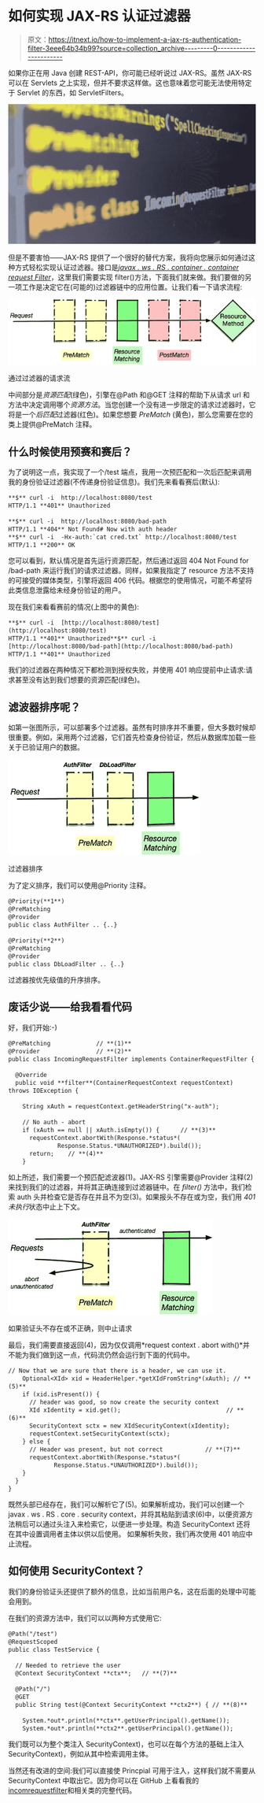 # 如何实现 JAX-RS 认证过滤器

> 原文：<https://itnext.io/how-to-implement-a-jax-rs-authentication-filter-3eee64b34b99?source=collection_archive---------0----------------------->

如果你正在用 Java 创建 REST-API，你可能已经听说过 JAX-RS。虽然 JAX-RS 可以在 Servlets 之上实现，但并不要求这样做。这也意味着您可能无法使用特定于 Servlet 的东西，如 ServletFilters。

![](img/8ea1ffa7ea5c753024cd3245e072c2df.png)

但是不要害怕——JAX-RS 提供了一个很好的替代方案，我将向您展示如何通过这种方式轻松实现认证过滤器。接口是[*javax . ws . RS . container . container request Filter*](https://jax-rs.github.io/apidocs/2.0/javax/ws/rs/container/ContainerRequestFilter.html)，这里我们需要实现 filter()方法，下面我们就来做。我们要做的另一项工作是决定它在(可能的)过滤器链中的应用位置。让我们看一下请求流程:

![](img/6b5c1707793d06faced2d9c9662868b3.png)

通过过滤器的请求流

中间部分是*资源匹配*(绿色)，引擎在@Path 和@GET 注释的帮助下从请求 url 和方法中决定调用哪个*资源方法*。当您创建一个没有进一步限定的请求过滤器时，它将是一个*后匹配*过滤器(红色)。如果您想要 *PreMatch* (黄色)，那么您需要在您的类上提供@PreMatch 注释。

## 什么时候使用预赛和赛后？

为了说明这一点，我实现了一个/test 端点，我用一次预匹配和一次后匹配来调用我的身份验证过滤器(不传递身份验证信息)。我们先来看看赛后(默认):

```
**$** curl -i  http://localhost:8080/test
HTTP/1.1 **401** Unauthorized

**$** curl -i  http://localhost:8080/bad-path
HTTP/1.1 **404** Not Found# Now with auth header
**$** curl -i  -Hx-auth:`cat cred.txt` http://localhost:8080/test
HTTP/1.1 **200** OK
```

您可以看到，默认情况是首先运行资源匹配，然后通过返回 404 Not Found for /bad-path 来运行我们的请求过滤器。同样，如果我指定了 resource 方法不支持的可接受的媒体类型，引擎将返回 406 代码。根据您的使用情况，可能不希望将此类信息泄露给未经身份验证的用户。

现在我们来看看赛前的情况(上图中的黄色):

```
**$** curl -i  [http://localhost:8080/test](http://localhost:8080/test)
HTTP/1.1 **401** Unauthorized**$** curl -i  [http://localhost:8080/bad-path](http://localhost:8080/bad-path)
HTTP/1.1 **401** Unauthorized
```

我们的过滤器在两种情况下都检测到授权失败，并使用 401 响应提前中止请求:请求甚至没有达到我们想要的资源匹配(绿色)。

## 滤波器排序呢？

如第一张图所示，可以部署多个过滤器。虽然有时排序并不重要，但大多数时候却很重要。例如，采用两个过滤器，它们首先检查身份验证，然后从数据库加载一些关于已验证用户的数据。

![](img/c918fe7378db34e4a975a3f56b4f4b3e.png)

过滤器排序

为了定义排序，我们可以使用@Priority 注释。

```
@Priority(**1**)
@PreMatching
@Provider
public class AuthFilter .. {..}

@Priority(**2**)
@PreMatching
@Provider
public class DbLoadFilter .. {..}
```

过滤器按优先级值的升序排序。

## 废话少说——给我看看代码

好，我们开始:-)

```
@PreMatching             // **(1)**
@Provider                // **(2)** 
public class IncomingRequestFilter implements ContainerRequestFilter {

  @Override
  public void **filter**(ContainerRequestContext requestContext) throws IOException {

    String xAuth = requestContext.getHeaderString("x-auth");

    // No auth - abort
    if (xAuth == null || xAuth.isEmpty()) {      // **(3)**
      requestContext.abortWith(Response.*status*(
              Response.Status.*UNAUTHORIZED*).build());
      return;    // **(4)**
    }
```

如上所述，我们需要一个预匹配滤波器(1)。JAX-RS 引擎需要@Provider 注释(2)来找到我们的过滤器，并将其正确连接到过滤器链中。在 *filter()* 方法中，我们检索 auth 头并检查它是否存在并且不为空(3)。如果报头不存在或为空，我们用 *401 未执行*状态中止上下文。

![](img/6d2135f446adcfb257828a1318cd30d5.png)

如果验证头不存在或不正确，则中止请求

最后，我们需要直接返回(4)，因为仅仅调用*request context . abort with()*并不能为我们做到这一点，代码流仍然会运行到下面的代码中。

```
// Now that we are sure that there is a header, we can use it.
    Optional<XId> xid = HeaderHelper.*getXIdFromString*(xAuth); // **(5)**
    if (xid.isPresent()) {
      // header was good, so now create the security context
      XId xIdentity = xid.get();                              // **(6)**
      SecurityContext sctx = new XIdSecurityContext(xIdentity);
      requestContext.setSecurityContext(sctx);
    } else {
      // Header was present, but not correct            // **(7)**
      requestContext.abortWith(Response.*status*(
             Response.Status.*UNAUTHORIZED*).build());
    }
  }
}
```

既然头部已经存在，我们可以解析它了(5)。如果解析成功，我们可以创建一个 javax . ws . RS . core . security context，并将其粘贴到请求(6)中，以便资源方法稍后可以通过头注入来检索它，以便进一步处理。构造 SecurityContext 还将在其中设置调用者主体以供以后使用。
如果解析失败，我们再次使用 401 响应中止流程。

## 如何使用 SecurityContext？

我们的身份验证头还提供了额外的信息，比如当前用户名，这在后面的处理中可能会用到。

在我们的资源方法中，我们可以以两种方式使用它:

```
@Path("/test")
@RequestScoped
public class TestService {

  // Needed to retrieve the user
  @Context SecurityContext **ctx**;   // **(7)**

  @Path("/")
  @GET
  public String test(@Context SecurityContext **ctx2**) { // **(8)**

    System.*out*.println(**ctx**.getUserPrincipal().getName());
    System.*out*.println(**ctx2**.getUserPrincipal().getName());
```

我们既可以为整个类注入 SecurityContext)，也可以在每个方法的基础上注入 SecurityContext)，例如从其中检索调用主体。

当然还有改进的空间:我们可以直接使 Princpial 可用于注入，这样我们就不需要从 SecurityContext 中取出它。因为你可以在 GitHub 上看看我的[incomrequestfilter](https://github.com/RedHatInsights/policies-ui-backend/blob/master/src/main/java/com/redhat/cloud/policies/app/auth/IncomingRequestFilter.java)和相关类的完整代码。